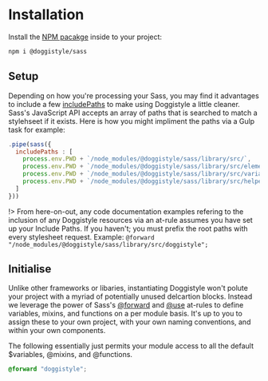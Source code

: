 # Installation

Install the [NPM pacakge](https://www.npmjs.com/package/@doggistyle/sass) inside to your project:

```bash
npm i @doggistyle/sass
```

## Setup

Depending on how you're processing your Sass, you may find it advantages to include a
few [includePaths](https://sass-lang.com/documentation/js-api/interfaces/LegacyStringOptions#includePaths) 
to make using Doggistyle a little cleaner. Sass's JavaScript API accepts an array of paths that is searched to match a stylehseet if it exists. Here is how you might impliment the paths via a Gulp task for example:

```js
.pipe(sass({
  includePaths : [
    process.env.PWD + `/node_modules/@doggistyle/sass/library/src/`,
    process.env.PWD + `/node_modules/@doggistyle/sass/library/src/elements/`,
    process.env.PWD + `/node_modules/@doggistyle/sass/library/src/variables/`,
    process.env.PWD + `/node_modules/@doggistyle/sass/library/src/helpers/`
  ]    
}))
```

!> From here-on-out, any code documentation examples refering to the inclusion of any Doggistyle resources 
via an at-rule assumes you have set up your Include Paths. If you haven't; you must prefix the root
paths with every stylesheet request. Example: `@forward "/node_modules/@doggistyle/sass/library/src/doggistyle";`

## Initialise

Unlike other frameworks or libaries, instantiating Doggistyle won't polute your project
with a myriad of potentially unused delcartion blocks. Instead we leverage the power of Sass's
[@forward](https://sass-lang.com/documentation/at-rules/forward) and [@use](https://sass-lang.com/documentation/at-rules/use)
at-rules to define variables, mixins, and functions on a per module basis. It's up to you to assign these
to your own project, with your own naming conventions, and within your own components. 

The following essentially just permits your module access
to all the default $variables, @mixins, and @functions.

```css
@forward "doggistyle";
```

